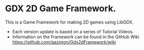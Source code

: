 # GDX 2D Game Framework.

This is a Game Framework for making 2D games using LibGDX.

- Each version update is based on a series of Tutorial Videos.
- Information on the Framework can be found in the GitHub Wiki
  https://github.com/aazimon/Gdx2dFramework/wiki